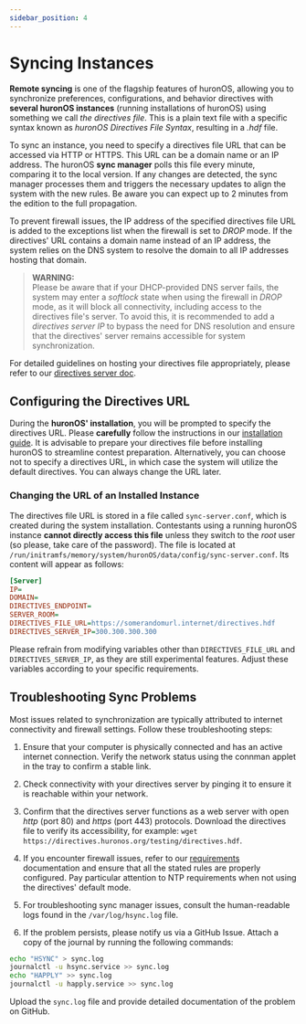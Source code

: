 ```yaml
---
sidebar_position: 4
---
```

# Syncing Instances

**Remote syncing** is one of the flagship features of huronOS, allowing you to synchronize preferences, configurations, and behavior directives with **several huronOS instances** (running installations of huronOS) using something we call *the directives file*. This is a plain text file with a specific syntax known as *huronOS Directives File Syntax*, resulting in a *.hdf* file.

To sync an instance, you need to specify a directives file URL that can be accessed via HTTP or HTTPS. This URL can be a domain name or an IP address. The huronOS **sync manager** polls this file every minute, comparing it to the local version. If any changes are detected, the sync manager processes them and triggers the necessary updates to align the system with the new rules. Be aware you can expect up to 2 minutes from the edition to the full propagation.

To prevent firewall issues, the IP address of the specified directives file URL is added to the exceptions list when the firewall is set to *DROP* mode. If the directives' URL contains a domain name instead of an IP address, the system relies on the DNS system to resolve the domain to all IP addresses hosting that domain.

> **WARNING:**   
> Please be aware that if your DHCP-provided DNS server fails, the system may enter a *softlock* state when using the firewall in *DROP* mode, as it will block all connectivity, including access to the directives file's server. To avoid this, it is recommended to add a *directives server IP* to bypass the need for DNS resolution and ensure that the directives' server remains accessible for system synchronization.

For detailed guidelines on hosting your directives file appropriately, please refer to our [directives server doc](./directives/directives-server.md).

## Configuring the Directives URL

During the **huronOS' installation**, you will be prompted to specify the directives URL. Please **carefully** follow the instructions in our [installation guide](./how-to-install.md). It is advisable to prepare your directives file before installing huronOS to streamline contest preparation. Alternatively, you can choose not to specify a directives URL, in which case the system will utilize the default directives. You can always change the URL later.

### Changing the URL of an Installed Instance

The directives file URL is stored in a file called `sync-server.conf`, which is created during the system installation. Contestants using a running huronOS instance **cannot directly access this file** unless they switch to the *root* user (so please, take care of the password). The file is located at `/run/initramfs/memory/system/huronOS/data/config/sync-server.conf`. Its content will appear as follows:

```ini
[Server]
IP=
DOMAIN=
DIRECTIVES_ENDPOINT=
SERVER_ROOM=
DIRECTIVES_FILE_URL=https://somerandomurl.internet/directives.hdf
DIRECTIVES_SERVER_IP=300.300.300.300
```

Please refrain from modifying variables other than `DIRECTIVES_FILE_URL` and `DIRECTIVES_SERVER_IP`, as they are still experimental features. Adjust these variables according to your specific requirements.

## Troubleshooting Sync Problems

Most issues related to synchronization are typically attributed to internet connectivity and firewall settings. Follow these troubleshooting steps:

1. Ensure that your computer is physically connected and has an active internet connection. Verify the network status using the connman applet in the tray to confirm a stable link.

2. Check connectivity with your directives server by pinging it to ensure it is reachable within your network.

3. Confirm that the directives server functions as a web server with open *http* (port 80) and *https* (port 443) protocols. Download the directives file to verify its accessibility, for example: `wget https://directives.huronos.org/testing/directives.hdf`.

4. If you encounter firewall issues, refer to our [requirements](../start/requirements.md) documentation and ensure that all the stated rules are properly configured. Pay particular attention to NTP requirements when not using the directives' default mode.

5. For troubleshooting sync manager issues, consult the human-readable logs found in the `/var/log/hsync.log` file.

6. If the problem persists, please notify us via a GitHub Issue. Attach a copy of the journal by running the following commands:


```bash
echo "HSYNC" > sync.log
journalctl -u hsync.service >> sync.log
echo "HAPPLY" >> sync.log
journalctl -u happly.service >> sync.log
```

Upload the `sync.log` file and provide detailed documentation of the problem on GitHub.
